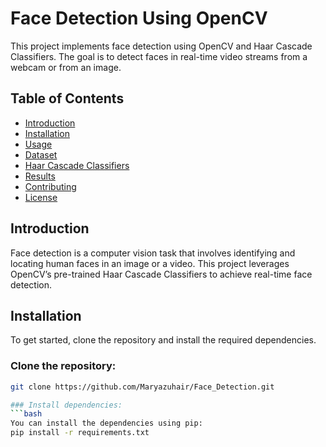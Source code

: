 # Face Detection Using OpenCV

This project implements face detection using OpenCV and Haar Cascade Classifiers. The goal is to detect faces in real-time video streams from a webcam or from an image.

## Table of Contents
- [Introduction](#introduction)
- [Installation](#installation)
- [Usage](#usage)
- [Dataset](#dataset)
- [Haar Cascade Classifiers](#haar-cascade-classifiers)
- [Results](#results)
- [Contributing](#contributing)
- [License](#license)

## Introduction
Face detection is a computer vision task that involves identifying and locating human faces in an image or a video. This project leverages OpenCV’s pre-trained Haar Cascade Classifiers to achieve real-time face detection.

## Installation
To get started, clone the repository and install the required dependencies.

### Clone the repository:
```bash
git clone https://github.com/Maryazuhair/Face_Detection.git

### Install dependencies:
```bash
You can install the dependencies using pip:
pip install -r requirements.txt
